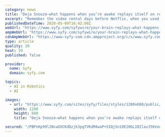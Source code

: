 ```yaml
---
category: news
title: "Deja Snooze—what happens when you’re awake replays itself on repeat in your sleep"
excerpt: "Remember the video rental days before Netflix, when you used to have to be kind and rewind? Your brain kind of works like a VHS tape. It records while you’re awake, then after you fall asleep, it’s rewind,"
publishedDateTime: 2020-05-09T16:42:00Z
webUrl: "https://www.syfy.com/syfywire/your-brain-replays-what-happens-awake-in-sleep"
ampWebUrl: "https://www.syfy.com/syfywire/your-brain-replays-what-happens-awake-in-sleep?amp"
cdnAmpWebUrl: "https://www-syfy-com.cdn.ampproject.org/c/s/www.syfy.com/syfywire/your-brain-replays-what-happens-awake-in-sleep?amp"
type: article
quality: 39
heat: 39
published: false

provider:
  name: Syfy
  domain: syfy.com

topics:
  - AI in Robotics
  - AI

images:
  - url: "https://www.syfy.com/sites/syfy/files/styles/1200x680/public/2020/05/yearmillion1.jpg"
    width: 1200
    height: 680
    title: "Deja Snooze—what happens when you’re awake replays itself on repeat in your sleep"

secured: "/PBPnKp99l2NcwOXCKdDzjk3pgTVKdM4waP+5IQj5n10E20GLI8IlavJ56VonHQzA4xt3sBrd/sFDFQg66iug9fFNPmqZ6Z8qzLyosRUCIMpNAlycs1OevbwBrB2bHDvgMrBqtHt4H7EMOGd2JR2eJI59Pa4L/lZ5R9aT6i+3u3g1mwGyrlFWFl6927soOUXk/gGzKvlxYna6wzCbvXYgr5Z4qA4jlA6z/rllbEwi4qEKj3rkIRJYOPcwPxysqr2ClJLqj6EvE7JyCQODeA9pT20VTJZgoTgUpD+RMNb2ZujkChEN5mgUheflhmGKlSo/7BlBWYlirTvhHOpzJaIIz2UAeuhcL2GaGb0S5hY6LY7Y/BPFP44/+22d4xdmuuq1izQ22iF6pBwsP3KPjbjAMhriqmAls5jZQdeen3pLoMowji4DuAtygq+omkDtUuz/zE4CnuPtk5NxQsPGhkMAa1c5jRLLYeKT8x8/lcXpsc=;ODkH5eEVy565M4yh329qrg=="
---
```


